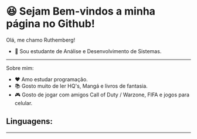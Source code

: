 # :satisfied: Sejam Bem-vindos a minha página no Github!


Olá, me chamo Ruthemberg!

- :notebook: Sou estudante de Análise e Desenvolvimento de Sistemas.

<hr/>

Sobre mim:

- :heart: Amo estudar programação.
- :books: Gosto muito de ler HQ's, Mangá e livros de fantasia.
- :video_game: Gosto de jogar com amigos Call of Duty / Warzone, FIFA e jogos para celular.

## Linguagens:
<hr/>
